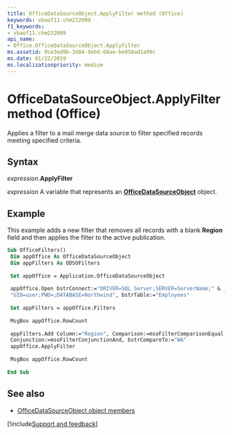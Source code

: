 ```yaml
---
title: OfficeDataSourceObject.ApplyFilter method (Office)
keywords: vbaof11.chm232009
f1_keywords:
- vbaof11.chm232009
api_name:
- Office.OfficeDataSourceObject.ApplyFilter
ms.assetid: 9ce3ed9b-3d84-9ebd-68ae-be958ad1a99c
ms.date: 01/22/2019
ms.localizationpriority: medium
---
```



# OfficeDataSourceObject.ApplyFilter method (Office)

Applies a filter to a mail merge data source to filter specified records meeting specified criteria.


## Syntax

_expression_.**ApplyFilter**

_expression_ A variable that represents an **[OfficeDataSourceObject](Office.OfficeDataSourceObject.md)** object.


## Example

This example adds a new filter that removes all records with a blank **Region** field and then applies the filter to the active publication.


```vb
Sub OfficeFilters() 
 Dim appOffice As OfficeDataSourceObject 
 Dim appFilters As ODSOFilters 
 
 Set appOffice = Application.OfficeDataSourceObject 
 
 appOffice.Open bstrConnect:="DRIVER=SQL Server;SERVER=ServerName;" & _ 
 "UID=user;PWD=;DATABASE=Northwind", bstrTable:="Employees" 
 
 Set appFilters = appOffice.Filters 
 
 MsgBox appOffice.RowCount 
 
 appFilters.Add Column:="Region", Comparison:=msoFilterComparisonEqual, _ 
 Conjunction:=msoFilterConjunctionAnd, bstrCompareTo:="WA" 
 appOffice.ApplyFilter 
 
 MsgBox appOffice.RowCount 
 
End Sub
```


## See also

- [OfficeDataSourceObject object members](overview/library-reference/officedatasourceobject-members-office.md)




[!include[Support and feedback](~/includes/feedback-boilerplate.md)]